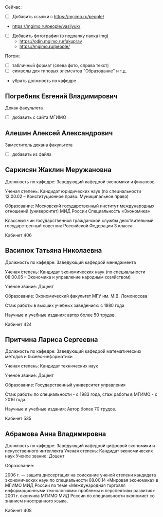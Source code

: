 Сейчас:

- [ ] Добавить ссылки с https://mgimo.ru/people/ 
 - https://mgimo.ru/people/vasilyuk/

- [ ] Добавить фотографии (в подпапку папка img) 
  - https://odin.mgimo.ru/fakuprav
  - https://mgimo.ru/people/ 

Потом:

- [ ] табличный формат (слева фото, справа текст)
- [ ] символы для типовых элементов "Образование" и т.д.
- убрать должность по кафедре

## Погребняк Евгений Владимирович

Декан факультета

- [ ] добавить с сайта МГИМО

## Алешин Алексей Александрович

Заместитель декана факультета

- [ ] добавить из файла

## Саркисян Жаклин Меружановна

Должность по кафедре: Заведующий кафедрой экономики и финансов

Ученая степень: Кандидат юридических наук (по специальности 12.00.02 – Конституционное право. Муниципальное право)

Образование: Московский государственный институт международных отношений (университет) МИД России
Специальность «Экономика»

Классный чин государственной гражданской службы действительный государственный советник Российской Федерации 3 класса

Кабинет 406

## Василюк Татьяна Николаевна

Должность по кафедре: Заведующий кафедрой менеджмента

Ученая степень: Кандидат экономических наук (по специальности 08.00.05 – Экономика и управление народным хозяйством)

Ученое звание: Доцент

Образование: Экономический факультет МГУ им. М.В. Ломоносова

Стаж работы в высших учебных заведениях: с 1980 года

Научные и учебные издания: автор более 50 трудов.

Кабинет 424


## Притчина Лариса Сергеевна

Должность по кафедре: Заведующий кафедрой математических методов и бизнес-информатики

Ученая степень: Кандидат технических наук

Ученое звание: Доцент

Образование: Государственный университет управления

Стаж работы по специальности - с 1983 года, стаж работы в МГИМО - с 2016 года.

Научные и учебные издания: Автор более 70 трудов.

Кабинет 535

## Абрамова Анна Владимировна

Должность по кафедре: Заведующий кафедрой цифровой экономики и искусственного интеллекта
Ученая степень: Кандидат экономических наук
Ученое звание: Доцент

Образование: 

2006 г. — защита диссертация на соискание ученой степени кандидата экономических наук по специальности 08.00.14 «Мировая экономика» в МГИМО МИД России по теме «Международная торговля информационными технологиями: проблемы и перспективы развития»
2001 г. окончила МГИМО МИД России по специальности экономист со знанием иностранного языка.

Кабинет 408
